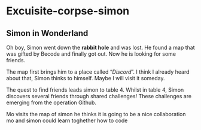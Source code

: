 # Excuisite-corpse-simon
## Simon in Wonderland
Oh boy, Simon went down the **rabbit hole** and was lost.
He found a map that was gifted by Becode and finally got out.
Now he is looking for some friends.

The map first brings him to a place called “_Discord_”.
I think I already heard about that, Simon thinks to himself.
Maybe I will visit it someday.


The quest to find friends leads simon to table 4. 
Whilst in table 4, Simon discovers several friends through shared challenges!
These challenges are emerging from the operation Github.

Mo visits the map of simon
he thinks it is going to be a nice collaboration 
mo and simon could learn toghether how to code 



